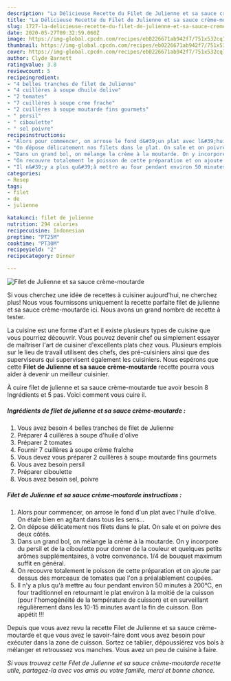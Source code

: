 ```yaml
---
description: "La Délicieuse Recette du Filet de Julienne et sa sauce crème-moutarde"
title: "La Délicieuse Recette du Filet de Julienne et sa sauce crème-moutarde"
slug: 1727-la-delicieuse-recette-du-filet-de-julienne-et-sa-sauce-creme-moutarde
date: 2020-05-27T09:32:59.060Z
image: https://img-global.cpcdn.com/recipes/eb0226671ab942f7/751x532cq70/filet-de-julienne-et-sa-sauce-creme-moutarde-photo-principale-de-la-recette.jpg
thumbnail: https://img-global.cpcdn.com/recipes/eb0226671ab942f7/751x532cq70/filet-de-julienne-et-sa-sauce-creme-moutarde-photo-principale-de-la-recette.jpg
cover: https://img-global.cpcdn.com/recipes/eb0226671ab942f7/751x532cq70/filet-de-julienne-et-sa-sauce-creme-moutarde-photo-principale-de-la-recette.jpg
author: Clyde Barnett
ratingvalue: 3.8
reviewcount: 5
recipeingredient:
- "4 belles tranches de filet de Julienne"
- "4 cuillères à soupe dhuile dolive"
- "2 tomates"
- "7 cuillères à soupe crme frache"
- "2 cuillères à soupe moutarde fins gourmets"
- " persil"
- " ciboulette"
- " sel poivre"
recipeinstructions:
- "Alors pour commencer, on arrose le fond d&#39;un plat avec l&#39;huile d&#39;olive. On étale bien en agitant dans tous les sens..."
- "On dépose délicatement nos filets dans le plat. On sale et on poivre des deux côtés."
- "Dans un grand bol, on mélange la crème à la moutarde. On y incorpore du persil et de la ciboulette pour donner de la couleur et quelques petits arômes supplémentaires, à votre convenance. 1/4 de bouquet maximum suffit en général."
- "On recouvre totalement le poisson de cette préparation et on ajoute par dessus des morceaux de tomates que l&#39;on a préalablement coupées."
- "Il n&#39;y a plus qu&#39;à mettre au four pendant environ 50 minutes à 200°C, en four traditionnel en retournant le plat environ à la moitié de la cuisson (pour l&#39;homogénéité de la température de cuisson) et en surveillant régulièrement dans les 10-15 minutes avant la fin de cuisson. Bon appétit !!!"
categories:
- Resep
tags:
- filet
- de
- julienne

katakunci: filet de julienne 
nutrition: 294 calories
recipecuisine: Indonesian
preptime: "PT25M"
cooktime: "PT30M"
recipeyield: "2"
recipecategory: Dinner

---
```



![Filet de Julienne et sa sauce crème-moutarde](https://img-global.cpcdn.com/recipes/eb0226671ab942f7/751x532cq70/filet-de-julienne-et-sa-sauce-creme-moutarde-photo-principale-de-la-recette.jpg)

Si vous cherchez une idée de recettes à cuisiner aujourd'hui, ne cherchez plus! Nous vous fournissons uniquement la recette parfaite filet de julienne et sa sauce crème-moutarde ici. Nous avons un grand nombre de recette à tester.

La cuisine est une forme d'art et il existe plusieurs types de cuisine que vous pourriez découvrir. Vous pouvez devenir chef ou simplement essayer de maîtriser l'art de cuisiner d'excellents plats chez vous. Plusieurs emplois sur le lieu de travail utilisent des chefs, des pré-cuisiniers ainsi que des superviseurs qui supervisent également les cuisiniers. Nous espérons que cette <strong> Filet de Julienne et sa sauce crème-moutarde </strong> recette pourra vous aider à devenir un meilleur cuisinier.

<!--inarticleads1-->

À cuire filet de julienne et sa sauce crème-moutarde tue avoir besoin 8 Ingrédients et 5 pas. Voici comment vous cuire il.

##### Ingrédients de filet de julienne et sa sauce crème-moutarde :

1. Vous avez besoin 4 belles tranches de filet de Julienne
1. Préparer 4 cuillères à soupe d&#39;huile d&#39;olive
1. Préparer 2 tomates
1. Fournir 7 cuillères à soupe crème fraîche
1. Vous devez vous préparer 2 cuillères à soupe moutarde fins gourmets
1. Vous avez besoin  persil
1. Préparer  ciboulette
1. Vous avez besoin  sel, poivre




<!--inarticleads2-->

##### Filet de Julienne et sa sauce crème-moutarde instructions :

1. Alors pour commencer, on arrose le fond d&#39;un plat avec l&#39;huile d&#39;olive. On étale bien en agitant dans tous les sens...
1. On dépose délicatement nos filets dans le plat. On sale et on poivre des deux côtés.
1. Dans un grand bol, on mélange la crème à la moutarde. On y incorpore du persil et de la ciboulette pour donner de la couleur et quelques petits arômes supplémentaires, à votre convenance. 1/4 de bouquet maximum suffit en général.
1. On recouvre totalement le poisson de cette préparation et on ajoute par dessus des morceaux de tomates que l&#39;on a préalablement coupées.
1. Il n&#39;y a plus qu&#39;à mettre au four pendant environ 50 minutes à 200°C, en four traditionnel en retournant le plat environ à la moitié de la cuisson (pour l&#39;homogénéité de la température de cuisson) et en surveillant régulièrement dans les 10-15 minutes avant la fin de cuisson. Bon appétit !!!




<!--inarticleads1-->

<p>
Depuis que vous avez revu la recette Filet de Julienne et sa sauce crème-moutarde et que vous avez le savoir-faire dont vous avez besoin pour exécuter dans la zone de cuisson. Sortez ce tablier, dépoussiérez vos bols à mélanger et retroussez vos manches. Vous avez un peu de cuisine à faire.
</p>

<p>
<i>Si vous trouvez cette Filet de Julienne et sa sauce crème-moutarde recette utile, partagez-la avec vos amis ou votre famille, merci et bonne chance.</i>
</p>

